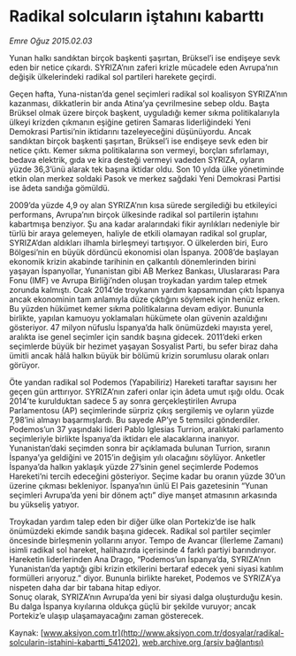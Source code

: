 # Radikal solcuların iştahını kabarttı

*Emre Oğuz 2015.02.03*

<div class="pNewsDetailMainContent" itemprop="articleBody">
 <p>
  Yunan halkı sandıktan birçok başkenti şaşırtan, Brüksel’i ise endişeye sevk eden bir netice çıkardı. SYRIZA’nın zaferi krizle mücadele eden Avrupa’nın değişik ülkelerindeki radikal sol partileri harekete geçirdi.
 </p>
 <p>
  Geçen hafta, Yuna-nistan’da genel seçimleri radikal sol koalisyon SYRIZA’nın kazanması, dikkatlerin bir anda Atina’ya çevrilmesine sebep oldu. Başta Brüksel olmak üzere birçok başkent, uyguladığı kemer sıkma politikalarıyla ülkeyi krizden çıkmanın eşiğine getiren Samaras liderliğindeki Yeni Demokrasi Partisi’nin iktidarını tazeleyeceğini düşünüyordu. Ancak sandıktan birçok başkenti şaşırtan, Brüksel’i ise endişeye sevk eden bir netice çıktı. Kemer sıkma politikalarına son vermeyi, borçları sıfırlamayı, bedava elektrik, gıda ve kira desteği vermeyi vadeden SYRIZA, oyların yüzde 36,3’ünü alarak tek başına iktidar oldu. Son 10 yılda ülke yönetiminde etkin olan merkez soldaki Pasok ve merkez sağdaki Yeni Demokrasi Partisi ise âdeta sandığa gömüldü.
 </p>
 <p>
  2009’da yüzde 4,9 oy alan SYRIZA’nın kısa sürede sergilediği bu etkileyici performans, Avrupa’nın birçok ülkesinde radikal sol partilerin iştahını kabartmışa benziyor. Şu ana kadar aralarındaki fikir ayrılıkları nedeniyle bir türlü bir araya gelemeyen, haliyle de etkili olamayan radikal sol gruplar, SYRIZA’dan aldıkları ilhamla birleşmeyi tartışıyor. O ülkelerden biri, Euro Bölgesi’nin en büyük dördüncü ekonomisi olan İspanya. 2008’de başlayan ekonomik krizin akabinde tarihinin en çalkantılı dönemlerinden birini yaşayan İspanyollar, Yunanistan gibi AB Merkez Bankası, Uluslararası Para Fonu (IMF) ve Avrupa Birliği’nden oluşan troykadan yardım talep etmek zorunda kalmıştı. Ocak 2014’de troykanın yardım kapsamından çıktı İspanya ancak ekonominin tam anlamıyla düze çıktığını söylemek için henüz erken. Bu yüzden hükümet kemer sıkma politikalarına devam ediyor. Bununla birlikte, yapılan kamuoyu yoklamaları hükümete olan güvenin azaldığını gösteriyor. 47 milyon nüfuslu İspanya’da halk önümüzdeki mayısta yerel, aralıkta ise genel seçimler için sandık başına gidecek. 2011’deki erken seçimlerde büyük bir hezimet yaşayan Sosyalist Parti, bu sefer biraz daha ümitli ancak hâlâ halkın büyük bir bölümü krizin sorumlusu olarak onları görüyor.
 </p>
 <p>
  Öte yandan radikal sol Podemos (Yapabiliriz) Hareketi taraftar sayısını her geçen gün arttırıyor. SYRIZA’nın zaferi onlar için âdeta umut ışığı oldu. Ocak 2014’te kurulduktan sadece 5 ay sonra gerçekleştirilen Avrupa Parlamentosu (AP) seçimlerinde sürpriz çıkış sergilemiş ve oyların yüzde 7,98’ini almayı başarmışlardı. Bu sayede AP’ye 5 temsilci gönderdiler. Podemos’un 37 yaşındaki lideri Pablo Iglesias Turrion, aralıktaki parlamento seçimleriyle birlikte İspanya’da iktidarı ele alacaklarına inanıyor. Yunanistan’daki seçimden sonra bir açıklamada bulunan Turrion, sıranın İspanya’ya geldiğini ve 2015’in değişim yılı olacağını söylüyor. Anketler İspanya’da halkın yaklaşık yüzde 27’sinin genel seçimlerde Podemos Hareketi’ni tercih edeceğini gösteriyor. Seçime kadar bu oranın yüzde 30’un üzerine çıkması bekleniyor. İspanya’nın ünlü El Pais gazetesinin “Yunan seçimleri Avrupa’da yeni bir dönem açtı” diye manşet atmasının arkasında bu yükseliş yatıyor.
 </p>
 <p>
  Troykadan yardım talep eden bir diğer ülke olan Portekiz’de ise halk önümüzdeki ekimde sandık başına gidecek. Radikal sol partiler seçimler öncesinde birleşmenin yollarını arıyor. Tempo de Avancar (İlerleme Zamanı) isimli radikal sol hareket, halihazırda içerisinde 4 farklı partiyi barındırıyor. Hareketin liderlerinden Ana Drago, “Podemos’un İspanya’da, SYRIZA’nın Yunanistan’da yaptığı gibi krizin etkilerini bertaraf edecek yeni siyasi katılım formülleri arıyoruz.” diyor. Bununla birlikte hareket, Podemos ve SYRIZA’ya nispeten daha dar bir tabana hitap ediyor.
  <br>
   Sonuç olarak, SYRIZA’nın Avrupa’da yeni bir siyasi dalga oluşturduğu kesin. Bu dalga İspanya kıyılarına oldukça güçlü bir şekilde vuruyor; ancak Portekiz’e ulaşıp ulaşamayacağını zaman gösterecek.
  </br>
 </p>
</div>


Kaynak: [www.aksiyon.com.tr](http://www.aksiyon.com.tr/dosyalar/radikal-solcularin-istahini-kabartti_541202), [web.archive.org (arşiv bağlantısı)](http://web.archive.org/web/20150703011413/http://www.aksiyon.com.tr/dosyalar/radikal-solcularin-istahini-kabartti_541202)

